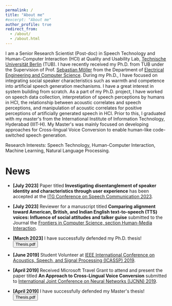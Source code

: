 ```yaml
---
permalink: /
title: "About me"
#excerpt: "About me"
author_profile: true
redirect_from: 
  - /about/
  - /about.html
---
```



I am a Senior Research Scientist (Post-doc) in Speech Technology and Human-Computer Interaction (HCI) at Quality and Usability Lab, [Technische Universität Berlin](https://www.tu-berlin.de/) (TUB). I have recently received my Ph.D. from TUB under the Supervision of Prof. [Sebastian Möller](https://www.qu.tu-berlin.de/menue/team/professur/) from the Department of [Electrical Engineering and Computer Science](https://www.eecs.tu-berlin.de/menue/fakultaet_iv/parameter/en). During my Ph.D., I have focused on integrating social speaker characteristics such as warmth and competence into artificial speech generation mechanisms. I have a great interest in system building from scratch. As a part of my Ph.D. project, I have worked on speech data collection, interpretation of speech perceptions by humans in HCI, the relationship between acoustic correlates and speech perceptions, and manipulation of acoustic correlates for positive perceptions of artificially generated speech in HCI. Prior to this, I graduated with my master's from the International Institute of Information Technology, Hyderabad (IIIT-H). My Master's was mainly focused on developing approaches for Cross-lingual Voice Conversion to enable human-like code-switched speech generation.


Research Interests: Speech Technology, Human-Computer Interaction, Machine Learning, Natural Language Processing. <br/>
 
 


News
======
- **[July 2023]** Paper titled **Investigating disentanglement of speaker identity and characteristics through
user experience** has been accepted at the [ITG Conference on Speech Communication 2023](https://www.iks.rwth-aachen.de/institut/veranstaltungen/itg-conference-on-speech-communication-2023/).

- **[July 2023]** Reviewer for a manuscript titled **Comparing alignment toward American, British, and Indian English text-to-speech (TTS) voices: Influence of social attitudes and talker guise** submitted to the Journal the [Frontiers in Computer Science, section Human-Media Interaction](https://www.frontiersin.org/articles/10.3389/fcomp.2023.1204211/full?&utm_source=Email_to_rerev_&utm_medium=Email&utm_content=T1_11.5e5_reviewer&utm_campaign=Email_publication&journalName=Frontiers_in_Computer_Science&id=1204211).

- **[March 2023]** I have successfully defended my Ph.D. thesis! <button onclick="window.location.href='https://depositonce.tu-berlin.de/items/2c087d55-f28f-4f8b-a6ac-eb89032aaedf';">Thesis.pdf</button>

- **[June 2019]** Student Volunteer at [IEEE International Conference on Acoustics, Speech, and Signal Processing (ICASSP) 2019](https://www.2019.ieeeicassp.org/2019.ieeeicassp.org/index.html).


- **[April 2019]** Received Microsoft Travel Grant to attend and present the paper titled **An Approach to Cross-Lingual Voice Conversion** submitted to  [International Joint Conference on Neural Networks (IJCNN) 2019](http://www.wikicfp.com/cfp/servlet/event.showcfp?eventid=78918&copyownerid=105620).

- **[April 2019]** I have successfully defended my Master's thesis! <button onclick="window.location.href='https://web2py.iiit.ac.in/research_centres/publications/view_publication/mastersthesis/690';">Thesis.pdf</button>
